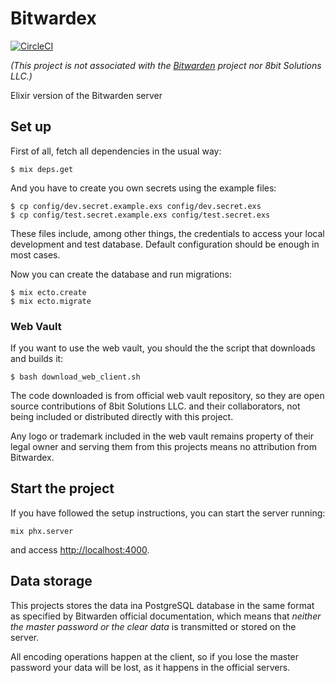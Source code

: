 # Bitwardex
[![CircleCI](https://circleci.com/gh/bitwardex/bitwardex.svg?style=svg)](https://circleci.com/gh/bitwardex/bitwardex)

*(This project is not associated with the
[Bitwarden](https://bitwarden.com/)
project nor 8bit Solutions LLC.)*

Elixir version of the Bitwarden server

## Set up

First of all, fetch all dependencies in the usual way:

```
$ mix deps.get
```

And you have to create you own secrets using the example files:

```
$ cp config/dev.secret.example.exs config/dev.secret.exs
$ cp config/test.secret.example.exs config/test.secret.exs
```

These files include, among other things, the credentials to access your local
development and test database. Default configuration should be enough in most
cases.

Now you can create the database and run migrations:

```
$ mix ecto.create
$ mix ecto.migrate
```

### Web Vault

If you want to use the web vault, you should the the script that downloads and
builds it:

```
$ bash download_web_client.sh
```

The code downloaded is from official web vault repository, so they are open
source contributions of 8bit Solutions LLC. and their collaborators, not being
included or distributed directly with this project.

Any logo or trademark included in the web vault remains property of their
legal owner and serving them from this projects means no attribution from
Bitwardex.

## Start the project

If you have followed the setup instructions, you can start the server running:

```
mix phx.server
```

and access [http://localhost:4000](http://localhost:4000).

## Data storage

This projects stores the data ina PostgreSQL database in the same format as
specified by Bitwarden official documentation, which means that *neither the
master password or the clear data* is transmitted or stored on the server.

All encoding operations happen at the client, so if you lose the master password
your data will be lost, as it happens in the official servers.
